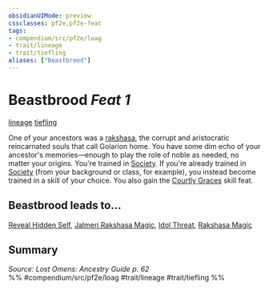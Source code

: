 ```yaml
---
obsidianUIMode: preview
cssclasses: pf2e,pf2e-feat
tags:
- compendium/src/pf2e/loag
- trait/lineage
- trait/tiefling
aliases: ["Beastbrood"]
---
```

# Beastbrood  *Feat 1*  
[lineage](rules/traits/lineage-apg.md "Lineage  Trait")  [tiefling](rules/traits/tiefling-b1.md "Tiefling Ancestry & Heritage Trait")  


One of your ancestors was a [rakshasa](rules/traits/rakshasa-b1.md "Rakshasa Creature Trait"), the corrupt and aristocratic reincarnated souls that call Golarion home. You have some dim echo of your ancestor's memories—enough to play the role of noble as needed, no matter your origins. You're trained in [Society](compendium/skills.md#Society). If you're already trained in [Society](compendium/skills.md#Society) (from your background or class, for example), you instead become trained in a skill of your choice. You also gain the [Courtly Graces](compendium/feats/courtly-graces.md) skill feat.

## Beastbrood leads to...

[Reveal Hidden Self](compendium/feats/reveal-hidden-self-loil.md), [Jalmeri Rakshasa Magic](compendium/feats/jalmeri-rakshasa-magic-loil.md), [Idol Threat](compendium/feats/idol-threat-loil.md), [Rakshasa Magic](compendium/feats/rakshasa-magic-loag.md)

## Summary

*Source: Lost Omens: Ancestry Guide p. 62*  
%% #compendium/src/pf2e/loag #trait/lineage #trait/tiefling %%